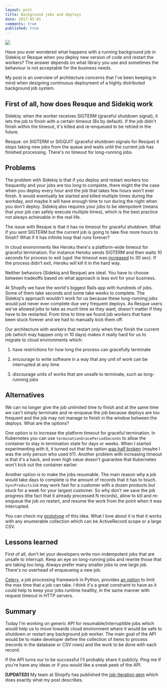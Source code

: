 ```yaml
---
layout: post
title: Background jobs and deploys
date: 2017-05-01
comments: true
published: true
---
```


<img src="{{ site.url }}/assets/post-images/resque.png" style="display: block;margin-left: auto;margin-right: auto;" />

Have you ever wondered what happens with a running background job in Sidekiq or Resque when you deploy new version of code and restart the workers? The answer depends on what library you use and sometimes the behaviour is not acceptable for the business needs.

My post is an overview of architecture concerns that I've been keeping in mind when designing continuous deployment of a highly distributed background job system.

## First of all, how does Resque and Sidekiq work

Sidekiq: when the worker receives SIGTERM (graceful shutdown signal), it lets the job to finish with a certain timeout (8s by default). If the job didn't finish within the timeout, it's killed and re-enqueued to be retried in the future.

Resque: on SIGTERM or SIGQUIT (graceful shutdown signals for Resque) it stops taking new jobs from the queue and waits until the current job has finished processing. There's no timeout for long-running jobs.

## Problems

The problem with Sidekiq is that if you deploy and restart workers too frequently and your jobs are too long to complete, there might the the case when you deploy every hour and the job that takes few hours won't ever finish. It would eventually be started and killed multiple times during the workday, and maybe it will have enough time to run during the night when you don't deploy. Sidekiq also requires your jobs to be idempotent (means that your job can safely execute multiple times), which is the best practice not always achievable in the real life.

The issue with Resque is that it has no timeout for graceful shutdown. What if you sent SIGTERM but the current job is going to take five more hours to finish? What if it has infinite loop that runs forever?

In cloud environments like Heroku there's a platform-wide timeout for graceful termination. For instance Heroku sends SIGTERM and then waits 10 seconds for process to exit (*upd:* the timeout was [increased](https://devcenter.heroku.com/articles/limits#exit-timeout) to 30 sec). If the process didn't exit, Heroku will kill it in the hard way.

Neither behaviors (Sidekiq and Resque) are ideal. You have to choose between tradeoffs based on what approach is less evil for your business.

At Shopify we have the world's biggest Rails app with hundreds of jobs. Some of them take seconds and some take weeks to complete. The Sidekiq's approach wouldn't work for us because these long-running jobs would just never ever complete due very frequent deploys. As Resque users we've allowed jobs to take as much time as they want, doesn't matter if they have to be restarted. From time to time we found job workers that have been stuck forever and we had to manually kick them off.

Our architecture with workers that restart only when they finish the current job (which may happen only in 10 days) makes it really hard for us to migrate to cloud environments which:

1) have restrictions for how long the process can gracefully terminate

2) encourage to write software in a way that any unit of work can be interrupted at any time

3) discourage units of works that are unsafe to terminate, such as long-running jobs

## Alternatives

We can no longer give the job unlimited time to finish and at the same time we can't simply terminate and re-enqueue the job because deploys are too frequent and the job may not manage to finish in the window between the deploys. What are the options?

One option is to increase the platform timeout for graceful termination. In Kubernetes you can use `terminationGracePeriodSeconds` to allow the container to stay in termination state for days or weeks. When I started experimenting with it, it turned out that the option [was half broken](https://github.com/kubernetes/kubernetes/issues/44956) (maybe I was the only person who used it?). Another problem with increasing timeout is that it's a hack, and even high value doesn't guarantee that Kubernetes won't kick out the container earlier.

Another option is to make the jobs resumable. The main reason why a job would take days to complete is the amount of records that it has to touch. `SyncProductsJob` may work fast for a customer with a dozen products but stuck for a week for your largest customer. So why don't we save the job progress (the fact that it already processed N records), allow to kill and re-enqueue the job on restart, and resume the work from the point when it was interrupted.

You can check my [prototype](https://gist.github.com/kirs/3a1bf876c9f15ecdba22274aaf490b73) of this idea. What I love about it is that it works with any enumerable collection which can be ActiveRecord scope or a large CSV.

## Lessons learned

First of all, don't let your developers write non-indempotent jobs that are unsafe to interrupt.
Keep an eye on long-running jobs and rewrite those that are taking too long. Always prefer many smaller jobs to one large job. There's no overhead of enqueueing a new job.

[Celery](http://docs.celeryproject.org/), a job processing framework in Python, provides [an option](http://docs.celeryproject.org/en/latest/userguide/workers.html#time-limits) to limit the max time that a job can take.
I think it's a great constraint to have as it could help to keep your jobs runtime healthy, in the same manner with request timeout in HTTP servers.

## Summary

Today I'm working on generic API for resumable/interruptible jobs which would help us to move towards cloud environment where it would be safe to shutdown or restart any background job worker. The main goal of the API would be to make developer define the collection of items to process (records in the database or CSV rows) and the work to be done with each record.

If the API turns our to be successful I'll probably share it publicly. Ping me if you're have any ideas or if you would like a sneak peek of the API.

<div class="kirs-highlighted">
  <strong>[UPDATED]</strong> My team at Shopify has published the <a href="https://github.com/Shopify/job-iteration" target="_blank">job-iteration gem</a> which does exactly what my post describes.
</div>
